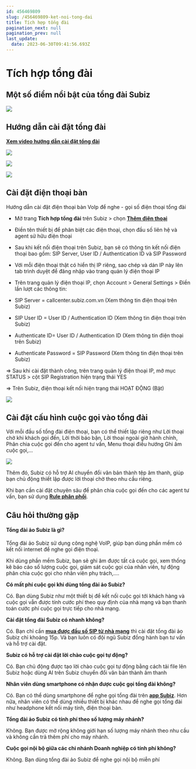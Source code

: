 ```yaml
---
id: 456469809
slug: /456469809-ket-noi-tong-dai
title: Tích hợp tổng đài
pagination_next: null
pagination_prev: null
last_update:
  date: 2023-06-30T09:41:56.693Z
---
```


# Tích hợp tổng đài



## Một số điểm nổi bật của tổng đài Subiz



![](https://vcdn.subiz-cdn.com/file/firryhvydqqhzxohfbwe_acpxkgumifuoofoosble)

## Hướng dẫn cài đặt tổng đài


**[Xem video hướng dẫn cài đặt tổng đài](https://www.youtube.com/watch?v=QPyXxNh_ST8&feature=youtu.be)**


![](https://vcdn.subiz-cdn.com/file/firryhvyhjkkgecbphtf_acpxkgumifuoofoosble)



![](https://vcdn.subiz-cdn.com/file/firryhvykfghhojjyadu_acpxkgumifuoofoosble)



![](https://vcdn.subiz-cdn.com/file/firryhvymnypvxutlyfv_acpxkgumifuoofoosble)

## 

## Cài đặt điện thoại bàn 


Hướng dẫn cài đặt điện thoại bàn VoIp để nghe - gọi số điện thoại tổng đài

- Mở trang **Tích hợp tổng đài** trên Subiz > chọn **[Thêm điện thoại](https://app.subiz.com.vn/settings/call-center)**
- Điền tên thiết bị để phân biệt các điện thoại, chọn đầu số liên hệ và agent sử hữu điện thoại
- Sau khi kết nối điện thoại trên Subiz, bạn sẽ có thông tin kết nối điện thoại bao gồm: SIP Server, User ID / Authentication ID và SIP Password
- Với mỗi điện thoại thật có hiển thị IP riêng, sao chép và dán IP này lên tab trình duyệt để đăng nhập vào trang quản lý điện thoại IP
- Trên trang quản lý điện thoại IP, chọn Account > General Settings > Điền lần lượt các thông tin:

- SIP Server = callcenter.subiz.com.vn (Xem thông tin điện thoại trên Subiz)
- SIP User ID = User ID / Authentication ID (Xem thông tin điện thoại trên Subiz)
- Authenticate ID= User ID / Authentication ID (Xem thông tin điện thoại trên Subiz)
- Authenticate Password = SIP Password (Xem thông tin điện thoại trên Subiz)

=> Sau khi cài đặt thành công, trên trang quản lý điện thoại IP, mở mục STATUS > cột SIP Registration hiện trạng thái YES

=> Trên Subiz, điện thoại kết nối hiện trạng thái HOẠT ĐỘNG (Bật)




![](https://vcdn.subiz-cdn.com/file/firryhiopijltsxainkx_acpxkgumifuoofoosble)

## Cài đặt cấu hình cuộc gọi vào tổng đài


Với mỗi đầu số tổng đài điện thoại, bạn có thể thiết lập riêng như Lời thoại chờ khi khách gọi đến, Lời thời báo bận, Lời thoại ngoài giờ hành chính, Phân chia cuộc gọi đến cho agent tư vấn, Menu thoại điều hướng Ghi âm cuộc gọi,...




![](https://vcdn.subiz-cdn.com/file/firryhvyqjvzmfiwlpse_acpxkgumifuoofoosble)




Thêm đó, Subiz có hỗ trợ AI chuyển đổi văn bản thành tệp âm thanh, giúp bạn chủ động thiết lập được lời thoại chờ theo nhu cầu riêng.



Khi bạn cần cài đặt chuyên sâu để phân chia cuộc gọi đến cho các agent tư vấn, bạn sử dụng **[Rule phân phối](https://app.subiz.com.vn/settings/rule-setting)**.
## Câu hỏi thường gặp

#### Tổng đài ảo Subiz là gì? 


Tổng đài ảo Subiz sử dụng công nghệ VoIP, giúp bạn dùng phần mềm có kết nối internet để nghe gọi điện thoại. 

Khi dùng phần mềm Subiz, bạn sẽ ghi âm được tất cả cuộc gọi, xem thống kê báo cáo số lượng cuộc gọi, giám sát cuộc gọi của nhân viên, tự động phân chia cuộc gọi cho nhân viên phụ trách,....



**Có mất phí cuộc gọi khi dùng tổng đài ảo Subiz?**

Có. Bạn dùng Subiz như một thiết bị để kết nối cuộc gọi tới khách hàng và cuộc gọi vẫn được tính cước phí theo quy định của nhà mạng và bạn thanh toán cước phí cuộc gọi trực tiếp cho nhà mạng.



**Cài đặt tổng đài Subiz có nhanh không?**

Có. Bạn chỉ cần **[mua được đầu số SIP từ nhà mạng](https://subiz.com.vn/docs/456469809-ket-noi-tong-dai#b%C6%B0%E1%BB%9Bc-1-mua-%C4%91%E1%BA%A7u-s%E1%BB%91-t%E1%BB%95ng-%C4%91%C3%A0i-t%E1%BB%AB-nh%C3%A0-m%E1%BA%A1ng)** thì cài đặt tổng đài ảo Subiz chỉ khoảng 15p. Và bạn luôn có đội ngũ Subiz đồng hành bạn tư vấn và hỗ trợ cài đặt.



**Subiz có hỗ trợ cài đặt lời chào cuộc gọi tự động?**

Có. Bạn chủ động được tạo lời chào cuộc gọi tự động bằng cách tải file lên Subiz hoặc dùng AI trên Subiz chuyển đổi văn bản thành âm thanh



**Nhân viên dùng smartphone có nhận được cuộc gọi tổng đài không?**

Có. Bạn có thể dùng smartphone để nghe gọi tổng đài trên **[app Subiz](https://subiz.com.vn/docs/1179721080-cau-hoi-chung#subiz-c%C3%B3-app-tr%C3%AAn-%C4%91i%E1%BB%87n-tho%E1%BA%A1i-kh%C3%B4ng)**. Hơn nữa, nhân viên có thể dùng nhiều thiết bị khác nhau để nghe gọi tổng đài như headphone kết nối máy tính, điện thoại bàn.



**Tổng đài ảo Subiz có tính phí theo số lượng máy nhánh?**

Không. Bạn được mở rộng không giới hạn số lượng máy nhánh theo nhu cầu và không cần trả thêm phí cho máy nhánh.



**Cuộc gọi nội bộ giữa các chi nhánh Doanh nghiệp có tính phí không?**

Không. Bạn dùng tổng đài ảo Subiz để nghe gọi nội bộ miễn phí